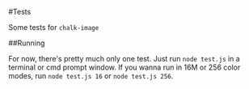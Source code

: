 #Tests

Some tests for `chalk-image`

##Running

For now, there's pretty much only one test. Just run `node test.js` in a terminal or cmd prompt window. 
If you wanna run in 16M or 256 color modes, run `node test.js 16` or `node test.js 256`.

